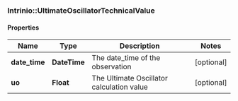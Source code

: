 ### Intrinio::UltimateOscillatorTechnicalValue

#### Properties
Name | Type | Description | Notes
------------ | ------------- | ------------- | -------------
**date_time** | **DateTime** | The date_time of the observation | [optional] 
**uo** | **Float** | The Ultimate Oscillator calculation value | [optional] 


